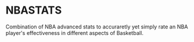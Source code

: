 # NBASTATS
Combination of NBA advanced stats to accuraretly yet simply rate an NBA player's effectiveness in different aspects of Basketball.
